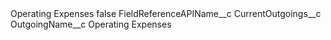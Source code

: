 <?xml version="1.0" encoding="UTF-8"?>
<CustomMetadata xmlns="http://soap.sforce.com/2006/04/metadata" xmlns:xsi="http://www.w3.org/2001/XMLSchema-instance" xmlns:xsd="http://www.w3.org/2001/XMLSchema">
    <label>Operating Expenses</label>
    <protected>false</protected>
    <values>
        <field>FieldReferenceAPIName__c</field>
        <value xsi:type="xsd:string">CurrentOutgoings__c</value>
    </values>
    <values>
        <field>OutgoingName__c</field>
        <value xsi:type="xsd:string">Operating Expenses</value>
    </values>
</CustomMetadata>
